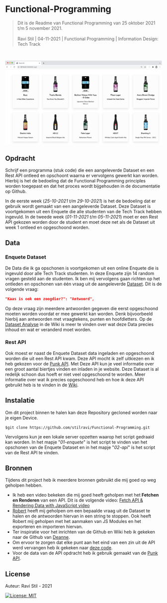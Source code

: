 # Functional-Programming
> Dit is de Readme van Functional Programming van 25 oktober 2021 t/m 5 november 2021. <br/><br/>
> Ravi Stil   |   04-11-2021   |   Functional Programming   |   Information Design: Tech Track

<br/>

![Intro Image](https://github.com/stilravi/Functional-Programming/blob/main/_wiki/00-overview.png)

## Opdracht
Schrijf een programma (stuk code) die een aangeleverde Dataset en een Rest API ontleed en opschoont waarna er vervolgens
gewerkt kan worden. Hierbij is het de bedoeling dat de Functional Programming principles worden toegepast en dat het proces
wordt bijgehouden in de documentatie op Github.

In de eerste week (_25-10-2021 t/m 29-10-2021_) is het de bedoeling dat er gebruik wordt gemaakt van een aangeleverde Dataset.
Deze Dataset is voortgekomen uit een Enquete die alle studenten van de Tech Track hebben ingevuld. In de tweede week 
(_01-11-2021 t/m 05-11-2021_) moet er een Rest API gekozen worden door de student en moet deze net als de Dataset uit week 1 ontleed en opgeschoond worden.

## Data

### Enquete Dataset
De Data die ik ga opschonen is voortgekomen uit een online Enquete die is ingevuld door alle Tech Track studenten. In deze Enquete zijn 14 random vragen gesteld aan de studenten. Ik ben mij vervolgens gaan richten op het ontleden en opschonen van één vraag uit de aangeleverde [Dataset](https://github.com/stilravi/Functional-Programming/blob/main/01-enquete/dataset/dataset.json). Dit is de volgende vraag:
```json
"Kaas is ook een zoogdier?": "Antwoord",
```
Op deze vraag zijn meerdere antwoorden gegeven die eerst opgeschoond moeten worden voordat er mee gewerkt kan worden. Denk 
bijvoorbeeld hierbij aan antwoorden met vraagtekens, punten en hoofdletters. Op de [Dataset Analyse](https://github.com/stilravi/Functional-Programming/wiki/Data-Analyse) in de Wiki is meer te vinden over wat deze Data precies inhoud en wat er veranderd moet worden.

### Rest API
Ook moest er naast de Enquete Dataset data ingeladen en opgeschoond worden die uit een Rest API kwam. Deze API mocht ik zelf uitkiezen en ik heb gekozen voor de [Punk API](https://punkapi.com/documentation/v2). Met Deze API kun je veel informatie over een groot aantal biertjes vinden en inladen in je website. Deze Dataset is al redelijk schoon dus hoeft er niet veel opgeschoond te worden. Meer informatie over wat ik precies opgeschoond heb en hoe ik deze API gebruikt heb is te vinden in de [Wiki](https://github.com/stilravi/Functional-Programming/wiki).

## Instalatie
Om dit project binnen te halen kan deze Repository gecloned worden naar je eigen Device.
```shell
$git clone https://github.com/stilravi/Functional-Programming.git
```
Vervolgens kun je een lokale server opzetten waarop het script gedraaid kan worden. In het mapje "_01-enquete_" is het script te vinden van het opschonen van de Enquete Dataset en in het mapje "_02-api_" is het script van de Rest API te vinden.

## Bronnen
Tijdens dit project heb ik meerdere bronnen gebruikt die mij goed op weg geholpen hebben.
* Ik heb een video bekeken die mij goed heeft geholpen met het **Fetchen en Renderen** van een API. Dit is de volgende video: [Fetch API & Rendering Data with JavaScript video](https://www.youtube.com/watch?v=FN_ffvw_ksE&t=1138s&ab_channel=CodeBushi)
* [Robert](https://github.com/roberrrt-s) heeft mij geholpen om een bepaalde vraag uit de Dataset te halen en de antwoorden hiervan in een string te stoppen. Ook heeft Robert mij geholpen met het aanmaken van JS Modules en het exporteren en importeren hiervan.
* Ter inspiratie voor het inrichten van de Github en Wiki heb ik gekeken naar de Github van [Deanne](https://github.com/deannabosschert).
* Om ervoor te zorgen dat elke punt aan het eind van een zin uit de API werd vervangen heb ik gekeken naar [deze code](https://stackoverflow.com/questions/20925157/remove-dot-sign-from-the-end-of-the-string).
* Voor de data van de API opdracht heb ik gebruik gemaakt van de [Punk API](https://punkapi.com/documentation/v2).

## License

Auteur: Ravi Stil - 2021

[![License: MIT](https://img.shields.io/badge/License-MIT-yellow.svg)](https://opensource.org/licenses/MIT)